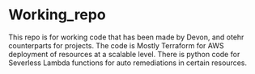 # Working_repo
This repo is for working code that has been made by Devon, and otehr counterparts for projects.
The code is Mostly Terraform for AWS deployment of resources at a scalable level. 
There is python code for Severless Lambda functions for auto remediations in certain resources.
